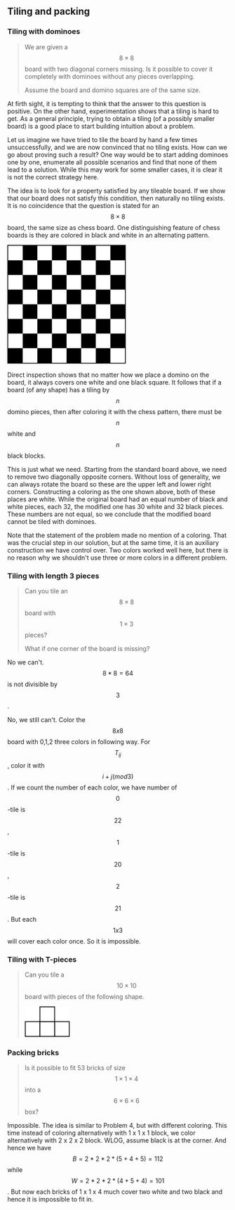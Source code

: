 ## Tiling and packing

### Tiling with dominoes

> We are given a $$8 \times 8$$ board with two diagonal corners missing. Is it possible to cover it completely with dominoes without any pieces overlapping.
> 
> Assume the board and domino squares are of the same size.

At firth sight, it is tempting to think that the answer to this question is positive. On the other hand, experimentation shows that a tiling is hard to get. As a general principle, trying to obtain a tiling (of a possibly smaller board) is a good place to start building intuition about a problem.

Let us imagine we have tried to tile the board by hand a few times unsuccessfully, and we are now convinced that no tiling exists. How can we go about proving such a result? One way would be to start adding dominoes one by one, enumerate all possible scenarios and find that none of them lead to a solution. While this may work for some smaller cases, it is clear it is not the correct strategy here.

The idea is to look for a property satisfied by any tileable board. If we show that our board does not satisfy this condition, then naturally no tiling exists. It is no coincidence that the question is stated for an $$8 \times 8$$ board, the same size as chess board. One distinguishing feature of chess boards is they are colored in black and white in an alternating pattern.

![Chess board](Diagrams/Chess_Board.png)

Direct inspection shows that no matter how we place a domino on the board, it always covers one white and one black square. It follows that if a board (of any shape) has a tiling by $$n$$ domino pieces, then after coloring it with the chess pattern, there must be $$n$$ white and $$n$$ black blocks.

This is just what we need. Starting from the standard board above, we need to remove two diagonally opposite corners. Without loss of generality, we can always rotate the board so these are the upper left and lower right corners. Constructing a coloring as the one shown above, both of these places are white. While the original board had an equal number of black and white pieces, each 32, the modified one has 30 white and 32 black pieces. These numbers are not equal, so we conclude that the modified board cannot be tiled with dominoes.

Note that the statement of the problem made no mention of a coloring. That was the crucial step in our solution, but at the same time, it is an auxiliary construction we have control over. Two colors worked well here, but there is no reason why we shouldn't use three or more colors in a different problem.


### Tiling with length 3 pieces

> Can you tile an $$8 \times 8$$ board with $$1 \times 3$$ pieces?
> 
> What if one corner of the board is missing?

No we can't. $$8*8=64$$ is not divisible by $$3$$.

No, we still can't. Color the $$8x8$$ board with 0,1,2 three colors in following way. For $$T_{ij}$$, color it with $$i+j(mod 3)$$. If we count the number of each color, we have number of $$0$$-tile is $$22$$, $$1$$-tile is $$20$$, $$2$$-tile is $$21$$. But each $$1 x 3$$ will cover each color once. So it is impossible.


### Tiling with T-pieces

> Can you tile a $$10 \times 10$$ board with pieces of the following shape.
> 
> ![T-shaped piece](Diagrams/Tetris_T.png)


### Packing bricks

> Is it possible to fit 53 bricks of size $$1 \times 1 \times 4$$ into a $$6 \times 6 \times 6$$ box?

Impossible.
The idea is similar to Problem 4, but with different coloring. This time instead of coloring alternatively with 1 x 1 x 1 block, we color alternatively with 2 x 2 x 2 block. WLOG, assume black is at the corner. And hence we have $$B=2* 2* 2*(5+4+5)=112$$ while $$W=2* 2* 2*(4+5+4)=101$$. But now each bricks of 1 x 1 x 4 much cover two white and two black and hence it is impossible to fit in.

